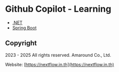 
# Github Copilot - Learning

- [.NET](./labs//dotnet/1-github-copilot.md)
- [Spring Boot](labs/java-spring-boot/README.md)

## Copyright

2023 - 2025 All rights reserved. Amaround Co., Ltd. 

Website: [https://nextflow.in.th](https://nextflow.in.th)
